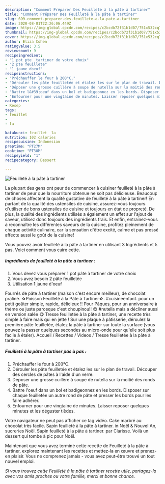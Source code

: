 ```yaml
---
description: "Comment Préparer Des Feuilleté à la pâte à tartiner"
title: "Comment Préparer Des Feuilleté à la pâte à tartiner"
slug: 699-comment-preparer-des-feuillete-a-la-pate-a-tartiner
date: 2020-08-01T22:26:06.449Z
image: https://img-global.cpcdn.com/recipes/c2bcdb72f31b1d07/751x532cq70/feuillete-a-la-pate-a-tartiner-photo-principale-de-la-recette.jpg
thumbnail: https://img-global.cpcdn.com/recipes/c2bcdb72f31b1d07/751x532cq70/feuillete-a-la-pate-a-tartiner-photo-principale-de-la-recette.jpg
cover: https://img-global.cpcdn.com/recipes/c2bcdb72f31b1d07/751x532cq70/feuillete-a-la-pate-a-tartiner-photo-principale-de-la-recette.jpg
author: Eliza Cohen
ratingvalue: 3.5
reviewcount: 9
recipeingredient:
- "1 pot pte  tartiner de votre choix"
- "2 pte feuillete"
- "1 jaune doeuf"
recipeinstructions:
- "Préchauffer le four à 200°C."
- "Dérouler les pâte feuilletée et étalez les sur le plan de travail. Découper des cercles de pâtes à l&#39;aide d&#39;un verre."
- "Déposer une grosse cuillère à soupe de nutella sur la moitié des ronds de pâte."
- "Battre l&#39;oeuf dans un bol et badigeonnez en les bords. Disposer sur chaque feuilletée un autre rond de pâte et presser les bords pour les faire adhérer."
- "Enfourner pour une vingtaine de minutes. Laisser reposer quelques minutes et les déguster tièdes."
categories:
- Resep
tags:
- feuillet
- 
- la

katakunci: feuillet  la 
nutrition: 102 calories
recipecuisine: Indonesian
preptime: "PT27M"
cooktime: "PT30M"
recipeyield: "1"
recipecategory: Dessert

---
```



![Feuilleté à la pâte à tartiner](https://img-global.cpcdn.com/recipes/c2bcdb72f31b1d07/751x532cq70/feuillete-a-la-pate-a-tartiner-photo-principale-de-la-recette.jpg)

La plupart des gens ont peur de commencer à cuisiner feuilleté à la pâte à tartiner de peur que la nourriture obtenue ne soit pas délicieuse. Beaucoup de choses affectent la qualité gustative de feuilleté à la pâte à tartiner! En partant de la qualité des ustensiles de cuisine, assurez-vous toujours d'utiliser de bons ustensiles de cuisine et toujours en état de propreté. De plus, la qualité des ingrédients utilisés a également un effet sur l'ajout de saveur, utilisez donc toujours des ingrédients frais. Et enfin, entraînez-vous à reconnaître les différentes saveurs de la cuisine, profitez pleinement de chaque activité culinaire, car la sensation d'être excité, calme et pas pressé affecte aussi le goût de la cuisine!

<!--inarticleads1-->

Vous pouvez avoir feuilleté à la pâte à tartiner en utilisant 3 Ingrédients et 5 pas. Voici comment vous cuire cette.

##### Ingrédients de feuilleté à la pâte à tartiner :

1. Vous devez vous préparer 1 pot pâte à tartiner de votre choix
1. Vous avez besoin 2 pâte feuilletée
1. Utilisation 1 jaune d&#39;oeuf


Fourrés de pâte à tartiner (maison c&#39;est encore meilleur), de chocolat praliné. ☆Poisson Feuilleté à la Pâte à Tartiner☆. #cuisineenfant. pour un petit goûter simple, rapide, délicieux !! Pour Pâques, pour un anniversaire à thème ou juste parceque c&#39;est choupinou!! 😋 #nutella mais a décliner aussi en version salée 😋 Tresse feuilletée à la pâte à tartiner, une recette très simple à faire mais qui en jette ! Sur une plaque à pâtisserie, déroulez la première pâte feuilletée, étalez la pâte à tartiner sur toute la surface (vous pouvez la passer quelques secondes au micro-onde pour qu&#39;elle soit plus facile à étaler). Accueil / Recettes / Videos / Tresse feuilletée à la pâte à tartiner. 

<!--inarticleads2-->

##### Feuilleté à la pâte à tartiner pas à pas :

1. Préchauffer le four à 200°C.
1. Dérouler les pâte feuilletée et étalez les sur le plan de travail. Découper des cercles de pâtes à l&#39;aide d&#39;un verre.
1. Déposer une grosse cuillère à soupe de nutella sur la moitié des ronds de pâte.
1. Battre l&#39;oeuf dans un bol et badigeonnez en les bords. Disposer sur chaque feuilletée un autre rond de pâte et presser les bords pour les faire adhérer.
1. Enfourner pour une vingtaine de minutes. Laisser reposer quelques minutes et les déguster tièdes.


Votre navigateur ne peut pas afficher ce tag vidéo. Cake marbré au chocolat très facile. Sapin feuilleté à la pâte à tartiner. in Noël &amp; Nouvel An, sucreries Noël. Sapin feuilleté à la pâte à tartiner. par Clarisse. Voilà un dessert qui tombe à pic pour Noël. 

<!--inarticleads1-->

<p>
Maintenant que vous avez terminé cette recette de Feuilleté à la pâte à tartiner, explorez maintenant les recettes et mettez-la en œuvre et prenez-en plaisir. Vous ne comprenez jamais - vous avez peut-être trouvé un tout nouvel emploi.
</p>

<p>
<i>Si vous trouvez cette Feuilleté à la pâte à tartiner recette utile, partagez-la avec vos amis proches ou votre famille, merci et bonne chance.</i>
</p>
